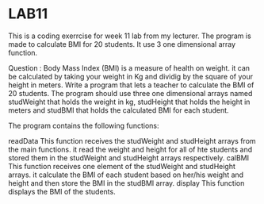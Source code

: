 # LAB11

This is a coding exerrcise for week 11 lab from my lecturer.
The program is made to calculate BMI for 20 students. It use 3 one dimensional array function.

Question : 
Body Mass Index (BMI) is a measure of health on weight. it can be calculated by taking your weight in Kg
and dividig by the square of your height in meters. Write a program that lets a teacher to calculate the BMI of 20 students.
The program should use three one dimensional arrays named studWeight that holds the weight in kg, studHeight that holds the height in meters
and studBMI that holds the calculated BMI for each student. 

The program contains the following functions:

readData
This function receives the studWeight and studHeight arrays from the main functions. it read the weight and height for all of hte students and stored them in the studWeight and
studHeight arrays respectively.
calBMI
This function receives one element of the studWeight and studHeight arrays. it calculate the BMI of each student based on her/his weight and height and then store the BMI in 
the studBMI array.
display
This function displays the BMI of the students.
